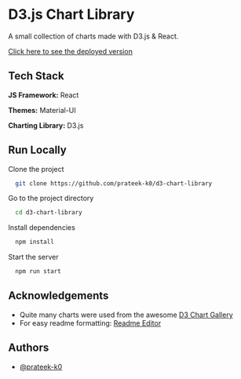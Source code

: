 
# D3.js Chart Library

A small collection of charts made with D3.js & React.

[Click here to see the deployed version](https://prateek-k0.github.io/d3-chart-library/)

## Tech Stack


**JS Framework:** React

**Themes:** Material-UI

**Charting Library:** D3.js


## Run Locally

Clone the project

```bash
  git clone https://github.com/prateek-k0/d3-chart-library
```

Go to the project directory

```bash
  cd d3-chart-library
```

Install dependencies

```bash
  npm install
```

Start the server

```bash
  npm run start
```


## Acknowledgements
 - Quite many charts were used from the awesome [D3 Chart Gallery](https://d3-graph-gallery.com/about.html)
 - For easy readme formatting: [Readme Editor](https://readme.so/)


## Authors

- [@prateek-k0](https://github.com/prateek-k0)

